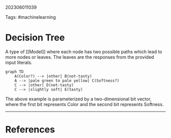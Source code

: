 202306011039

Tags: #machinelearning

# Decision Tree
A type of [[Model]] where each node has two possible paths which lead to more nodes or leaves.  The leaves are the responses from the provided input literals.

```mermaid
graph TD
	A(Color?) --> |other| B(not-tasty)
	A --> |pale green to pale yellow| C(Softness?)
	C --> |other| D(not-tasty)
	C --> |slightly soft| E(tasty)
```
The above example is parameterized by a two-dimensional bit vector, where the first bit represents Color and the second bit represents Softness.

---
# References
